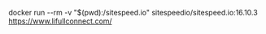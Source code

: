 docker run --rm -v "$(pwd):/sitespeed.io" sitespeedio/sitespeed.io:16.10.3 https://www.lifullconnect.com/


